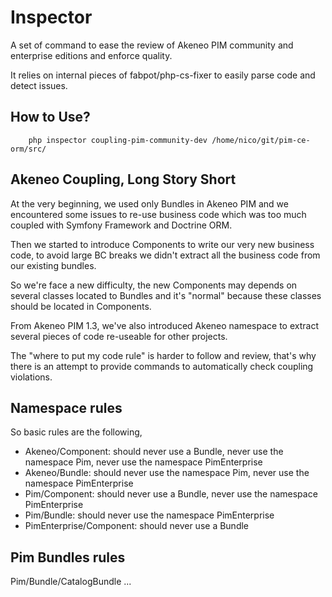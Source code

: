 Inspector
=========

A set of command to ease the review of Akeneo PIM community and enterprise editions and enforce quality. 

It relies on internal pieces of fabpot/php-cs-fixer to easily parse code and detect issues.

How to Use?
-----------

```
    php inspector coupling-pim-community-dev /home/nico/git/pim-ce-orm/src/
```

Akeneo Coupling, Long Story Short
---------------------------------

At the very beginning, we used only Bundles in Akeneo PIM and we encountered some issues to re-use business code which was too much coupled with Symfony Framework and Doctrine ORM.

Then we started to introduce Components to write our very new business code, to avoid large BC breaks we didn't extract all the business code from our existing bundles.

So we're face a new difficulty, the new Components may depends on several classes located to Bundles and it's "normal" because these classes should be located in Components.

From Akeneo PIM 1.3, we've also introduced Akeneo namespace to extract several pieces of code re-useable for other projects.

The "where to put my code rule" is harder to follow and review, that's why there is an attempt to provide commands to automatically check coupling violations.

Namespace rules
---------------

So basic rules are the following,
 - Akeneo/Component: should never use a Bundle, never use the namespace Pim, never use the namespace PimEnterprise
 - Akeneo/Bundle: should never use the namespace Pim, never use the namespace PimEnterprise
 - Pim/Component: should never use a Bundle, never use the namespace PimEnterprise
 - Pim/Bundle: should never use the namespace PimEnterprise
 - PimEnterprise/Component: should never use a Bundle

Pim Bundles rules
-----------------

Pim/Bundle/CatalogBundle ...


